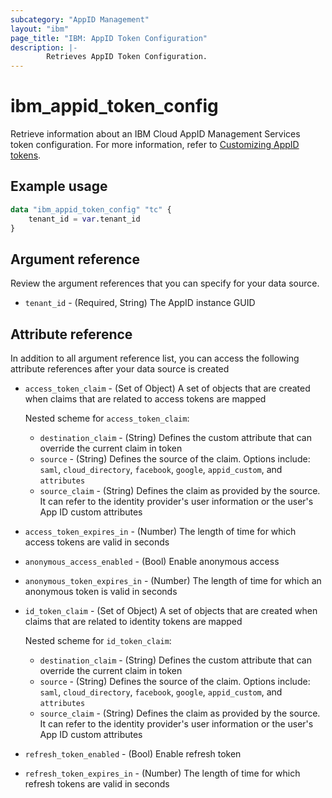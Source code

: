 ```yaml
---
subcategory: "AppID Management"
layout: "ibm"
page_title: "IBM: AppID Token Configuration"
description: |-
        Retrieves AppID Token Configuration.
---
```


# ibm_appid_token_config
Retrieve information about an IBM Cloud AppID Management Services token configuration. For more information, refer to [Customizing AppID tokens](https://cloud.ibm.com/docs/appid?topic=appid-customizing-tokens).

## Example usage

```terraform
data "ibm_appid_token_config" "tc" {
    tenant_id = var.tenant_id
}
```

## Argument reference
Review the argument references that you can specify for your data source.

- `tenant_id` - (Required, String) The AppID instance GUID

## Attribute reference
In addition to all argument reference list, you can access the following attribute references after your data source is created

- `access_token_claim` - (Set of Object) A set of objects that are created when claims that are related to access tokens are mapped

    Nested scheme for `access_token_claim`:
    - `destination_claim` - (String) Defines the custom attribute that can override the current claim in token
    - `source` - (String) Defines the source of the claim. Options include: `saml`, `cloud_directory`, `facebook`, `google`, `appid_custom`, and `attributes`
    - `source_claim` - (String) Defines the claim as provided by the source. It can refer to the identity provider's user information or the user's App ID custom attributes

- `access_token_expires_in` - (Number) The length of time for which access tokens are valid in seconds
- `anonymous_access_enabled` - (Bool) Enable anonymous access
- `anonymous_token_expires_in` - (Number) The length of time for which an anonymous token is valid in seconds
- `id_token_claim` - (Set of Object) A set of objects that are created when claims that are related to identity tokens are mapped

    Nested scheme for `id_token_claim`:
    - `destination_claim` - (String) Defines the custom attribute that can override the current claim in token
    - `source` - (String) Defines the source of the claim. Options include: `saml`, `cloud_directory`, `facebook`, `google`, `appid_custom`, and `attributes`
    - `source_claim` - (String) Defines the claim as provided by the source. It can refer to the identity provider's user information or the user's App ID custom attributes
    
- `refresh_token_enabled` - (Bool) Enable refresh token
- `refresh_token_expires_in` - (Number) The length of time for which refresh tokens are valid in seconds
